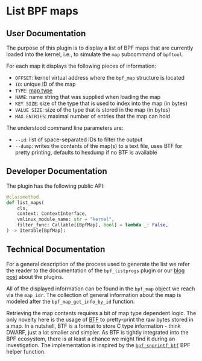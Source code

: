 # List BPF maps

## User Documentation

The purpose of this plugin is to display a list of BPF maps that are currently loaded into the kernel, i.e., to simulate the `map` subcommand of `bpftool`.

For each map it displays the following pieces of information:

- `OFFSET`: kernel virtual address where the `bpf_map` structure is located
- `ID`: unique ID of the map
- `TYPE`: [map type](https://docs.kernel.org/bpf/maps.html#:~:text=BPF%20'maps'%20provide%20generic%20storage,based%20on%20the%20map%20contents.)
- `NAME`: name string that was supplied when loading the map
- `KEY SIZE`: size of the type that is used to index into the map (in bytes)
- `VALUE SIZE`: size of the type that is stored in the map (in bytes)
- `MAX ENTRIES`: maximal number of entries that the map can hold

The understood command line parameters are:

- `--id`: list of space-separated IDs to filter the output
- `--dump`: writes the contents of the map(s) to a text file, uses BTF for pretty printing, defaults to hexdump if no BTF is available

## Developer Documentation

The plugin has the following public API:
```python
@classmethod
def list_maps(
    cls,
    context: ContextInterface,
    vmlinux_module_name: str = "kernel",
    filter_func: Callable[[BpfMap], bool] = lambda _: False,
) -> Iterable[BpfMap]:
```

## Technical Documentation

For a general description of the process used to generate the list we refer the reader to the documentation of the `bpf_listprogs` plugin or our [blog post]() about the plugins.

All of the displayed information can be found in the `bpf_map` object we reach via the `map_idr`. The collection of general information about the map is modeled after the `bpf_map_get_info_by_id` function.

Retrieving the map contents requires a bit of map type dependent logic. The only novelty here is the usage of [BTF](https://docs.kernel.org/bpf/btf.html) to pretty-print the raw bytes stored in a map. In a nutshell, BTF is a format to store C type information - think DWARF, just a lot smaller and simpler. As BTF is tightly integrated into the BPF ecosystem, there is at least a chance we might find it during an investigation. The implementation is inspired by the [`bpf_snprintf_btf`](https://elixir.bootlin.com/linux/v6.2.4/source/kernel/trace/bpf_trace.c#L999) BPF helper function.

